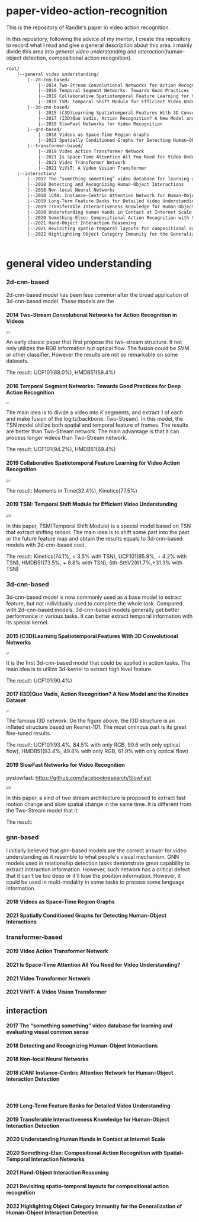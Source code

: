 # paper-video-action-recognition

This is the repository of Randle's paper in video action recognition.

In this repository, following the advice of my mentor, I create this repository to record what I read and give a general description about this area. I mainly divide this area into *general video understanding* and *interaction*(human-object detection, compositional action recognition).

```latex
root/
	|--general video understanding/
		|--2d-cnn-based/
			|--2014 Two-Stream Convolutional Networks for Action Recognition in Videos
			|--2016 Temporal Segment Networks: Towards Good Practices for Deep Action Recognition
			|--2019 Collaborative Spatiotemporal Feature Learning for Video Action Recognition
			|--2019 TSM: Temporal Shift Module for Efficient Video Understanding
		|--3d-cnn-based/
			|--2015 (C3D)Learning Spatiotemporal Features With 3D Convolutional Networks
			|--2017 (I3D)Quo Vadis, Action Recognition? A New Model and the Kinetics Dataset
			|--2019 SlowFast Networks for Video Recognition
		|--gnn-based/
			|--2018 Videos as Space-Time Region Graphs
			|--2021 Spatially Conditioned Graphs for Detecting Human–Object Interactions
		|--transformer-based/
			|--2019 Video Action Transformer Network
			|--2021 Is Space-Time Attention All You Need for Video Understanding?
			|--2021 Video Transformer Network
			|--2021 ViViT: A Video Vision Transformer
	|--interaction/
		|--2017 The “something something” video database for learning and evaluating visual common sense
		|--2018 Detecting and Recognizing Human-Object Interactions
		|--2018 Non-local Neural Networks
		|--2018 iCAN: Instance-Centric Attention Network for Human-Object Interaction Detection
		|--2019 Long-Term Feature Banks for Detailed Video Understanding
		|--2019 Transferable Interactiveness Knowledge for Human-Object Interaction Detection
		|--2020 Understanding Human Hands in Contact at Internet Scale
		|--2020 Something-Else: Compositional Action Recognition with Spatial-Temporal Interaction Networks
		|--2021 Hand-Object Interaction Reasoning
		|--2021 Revisiting spatio-temporal layouts for compositional action recognition
		|--2022 Highlighting Object Category Immunity for the Generalization of Human-Object Interaction Detection
		
```

# general video understanding

### 2d-cnn-based

2d-cnn-based model has been less common after the broad application of 3d-cnn-based model. These models are the 

#### 2014 Two-Stream Convolutional Networks for Action Recognition in Videos

<img src="README.assets/6.png" alt="6" style="zoom: 40%;" />

An early classic paper that first propose the two-stream structure. It not only utilizes the RGB information but optical flow. The fusion could be SVM or other classifier. However the results are not so remarkable on some datasets.

The result: UCF101($88.0\%$), HMDB51($59.4\%$)

#### 2016 Temporal Segment Networks: Towards Good Practices for Deep Action Recognition

<img src="README.assets/1-16472660334671.png" alt="1" style="zoom: 33%;" />

The main idea is to divide a video into $K$ segments, and extract $1$ of each and make fusion of the logits(backbone: Two-Stream). In this model, the TSN model ultilize both spatial and temporal feature of frames. The results are better than Two-Stream network. The main advantage is that it can process longer videos than Two-Stream network.

The result: UCF101(94.2%), HMDB51($69.4\%$)

#### 2019 Collaborative Spatiotemporal Feature Learning for Video Action Recognition

<img src="README.assets/3.png" alt="3" style="zoom: 45%;" />

The result:  Moments in Time($32.4\%$), Kinetics($77.5\%$)

#### 2019 TSM: Temporal Shift Module for Efficient Video Understanding

<img src="README.assets/4.png" alt="4" style="zoom: 50%;" />

In this paper, TSM(Temporal Shift Module) is a special model based on TSN that extract shifting tensor. The main idea is to shift some part into the past or the future feature map and obtain the results equals to 3d-cnn-based models with 2d-cnn-based cost.

The result: Kinetics($74.1\%$, + $3.5\%$ with TSN), UCF101($95.9\%$, + $4.2\%$ with TSN), HMDB51($73.5\%$, + $8.8\%$ with TSN), Sth-SthV2($61.7\%$,+$31.3\%$ with TSN)

### 3d-cnn-based

3d-cnn-based model is now commonly used as a base model to extract feature, but not individually used to complete the whole task. Compared with 2d-cnn-based models, 3d-cnn-based models generally get better performance in various tasks. It can better extract temporal information with its special kernel. 

#### 2015 (C3D)Learning Spatiotemporal Features With 3D Convolutional Networks

<img src="README.assets/5.png" alt="5" style="zoom: 33%;" />

It is the first 3d-cnn-based model that could be applied in action tasks. The main idea is to utilize 3d-kernel to extract high level feature.

The result: UCF101($90.4\%$)

#### 2017 (I3D)Quo Vadis, Action Recognition? A New Model and the Kinetics Dataset

<img src="README.assets/7.png" alt="7" style="zoom: 33%;" />

The famous I3D network. On the figure above, the I3D structure is an inflated structure based on Resnet-101. The most ominous part is its great fine-tuned results.

The result: UCF101($93.4\%$, $84.5\%$ with only RGB, $90.6%$ with only optical flow), HMDB51($93.4\%$, $49.8\%$ with only RGB, $61.9\%%$ with only optical flow)

#### 2019 SlowFast Networks for Video Recognition

pyslowfast: https://github.com/facebookresearch/SlowFast

<img src="README.assets/8.png" alt="8" style="zoom: 50%;" />

In this paper, a kind of two stream architecture is proposed to extract fast motion change and slow spatial change in the same time. It is different from the Two-Stream model that it 

The result: 

### gnn-based

I initially believed that gnn-based models are the correct answer for video understanding as it resemble to what people's visual mechanism. GNN models used in relationship detection tasks demonstrate great capability to extract interaction information. However, such network has a critical defect that it can't be too deep or it'll lose the position information. However, it could be used in multi-modality in some tasks to process some language information.

#### 2018 Videos as Space-Time Region Graphs



#### 2021 Spatially Conditioned Graphs for Detecting Human–Object Interactions



### transformer-based

#### 2019 Video Action Transformer Network



#### 2021 Is Space-Time Attention All You Need for Video Understanding?



#### 2021 Video Transformer Network



#### 2021 ViViT: A Video Vision Transformer



## interaction

#### 2017 The “something something” video database for learning and evaluating visual common sense

#### 2018 Detecting and Recognizing Human-Object Interactions

#### 2018 Non-local Neural Networks



#### 2018 iCAN: Instance-Centric Attention Network for Human-Object Interaction Detection

​		

#### 2019 Long-Term Feature Banks for Detailed Video Understanding

#### 2019 Transferable Interactiveness Knowledge for Human-Object Interaction Detection

#### 2020 Understanding Human Hands in Contact at Internet Scale

#### 2020 Something-Else: Compositional Action Recognition with Spatial-Temporal Interaction Networks

#### 2021 Hand-Object Interaction Reasoning

#### 2021 Revisiting spatio-temporal layouts for compositional action recognition

#### 2022 Highlighting Object Category Immunity for the Generalization of Human-Object Interaction Detection



